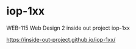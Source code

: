 # iop-1xx
WEB-115 Web Design 2 inside out project iop-1xx

https://inside-out-project.github.io/iop-1xx/
